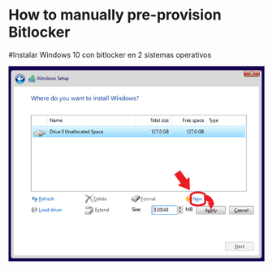 # How to manually pre-provision Bitlocker
#Instalar Windows 10 con bitlocker en 2 sistemas operativos


![Install](/1.png)
